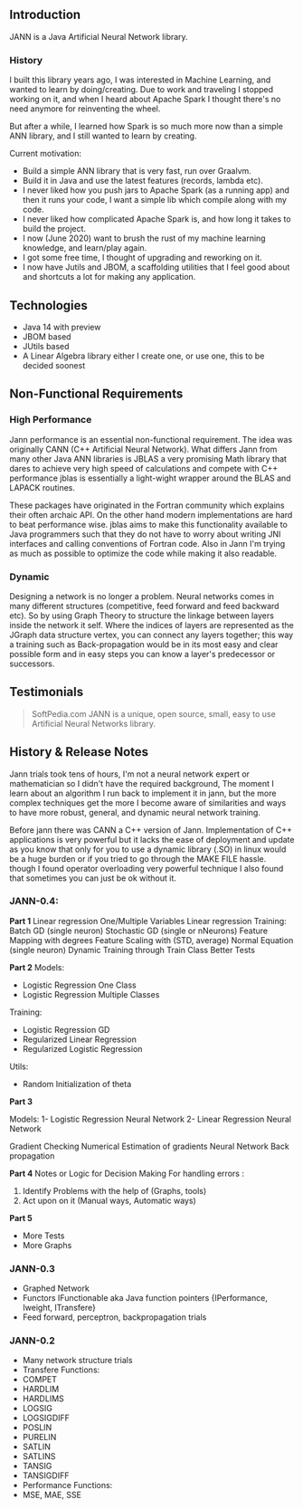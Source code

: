 ## Introduction
JANN is a Java Artificial Neural Network library.

### History
I built this library years ago, I was interested in Machine Learning, and wanted to learn by doing/creating.
Due to work and traveling I stopped working on it, and when I heard about Apache Spark I thought there's no need anymore for reinventing the wheel.

But after a while, I learned how Spark is so much more now than a simple ANN library, and I still wanted to learn by creating.

Current motivation:

* Build a simple ANN library that is very fast, run over Graalvm.
* Build it in Java and use the latest features (records, lambda etc).
* I never liked how you push jars to Apache Spark (as a running app) and then it runs your code, I want a simple lib which compile along with my code.
* I never liked how complicated Apache Spark is, and how long it takes to build the project.
* I now (June 2020) want to brush the rust of my machine learning knowledge, and learn/play again.
* I got some free time, I thought of upgrading and reworking on it.
* I now have Jutils and JBOM, a scaffolding utilities that I feel good about and shortcuts a lot for making any application.


## Technologies
* Java 14 with preview
* JBOM based
* JUtils based
* A Linear Algebra library either I create one, or use one, this to be decided soonest 

## Non-Functional Requirements
### High Performance

Jann performance is an essential non-functional requirement. The idea was originally CANN (C++ Artificial Neural Network). 
What differs Jann from many other Java ANN libraries is JBLAS a very promising Math library that dares to achieve very high speed of calculations
 and compete with C++ performance jblas is essentially a light-wight wrapper around the BLAS and LAPACK routines. 
 
These packages have originated in the Fortran community which explains their often archaic API. On the other hand modern implementations are hard to beat performance wise. jblas aims to make this functionality available to Java programmers such that they do not have to worry about writing JNI interfaces and calling conventions of Fortran code. Also in Jann I'm trying as much as possible to optimize the code while making it also readable.

### Dynamic
Designing a network is no longer a problem. Neural networks comes in many different structures (competitive, feed forward and feed backward etc). So by using Graph Theory to structure the linkage between layers inside the network it self. Where the indices of layers are represented as the JGraph data structure vertex, you can connect any layers together; this way a training such as Back-propagation would be in its most easy and clear possible form and in easy steps you can know a layer's predecessor or successors.

## Testimonials
> SoftPedia.com JANN is a unique, open source, small, easy to use Artificial Neural Networks library.

## History & Release Notes

Jann trials took tens of hours, I'm not a neural network expert or mathematician so I didn't have the required background, 
The moment I learn about an algorithm I run back to implement it in jann, 
but the more complex techniques get the more I become aware of similarities and ways to have more robust, general, and dynamic neural network training.

Before jann there was CANN a C++ version of Jann. 
Implementation of C++ applications is very powerful but it lacks the ease of deployment and update as you know that only 
for you to use a dynamic library (.SO) in linux would be a huge burden or if you tried to go through the MAKE FILE  hassle. 
though I found operator overloading very powerful technique I also found that sometimes you can just be ok without it.

### JANN-0.4:
**Part 1**
Linear regression One/Multiple Variables
Linear regression Training:
Batch GD (single neuron)
Stochastic GD (single or nNeurons)
Feature Mapping with degrees
Feature Scaling with (STD, average)
Normal Equation (single neuron)
Dynamic Training through Train Class
Better Tests

**Part 2**
Models:

* Logistic Regression One Class
* Logistic Regression Multiple Classes

Training:

* Logistic Regression GD
* Regularized Linear Regression
* Regularized Logistic Regression

Utils:

* Random Initialization of theta

**Part 3**

Models:
1- Logistic Regression Neural Network
2- Linear Regression Neural Network

Gradient Checking
Numerical Estimation of gradients
Neural Network Back propagation

**Part 4**
Notes or Logic for Decision Making For handling errors :

1. Identify Problems with the help of (Graphs, tools)
2. Act upon on it (Manual ways, Automatic ways)

**Part 5**

* More Tests 
* More Graphs

### JANN-0.3
* Graphed Network
* Functors IFunctionable aka Java function pointers {IPerformance, Iweight, ITransfere}
* Feed forward, perceptron, backpropagation trials

### JANN-0.2

* Many network structure trials
* Transfere Functions:
* COMPET
* HARDLIM
* HARDLIMS
* LOGSIG
* LOGSIGDIFF
* POSLIN
* PURELIN
* SATLIN
* SATLINS
* TANSIG
* TANSIGDIFF
* Performance Functions:
* MSE, MAE, SSE
